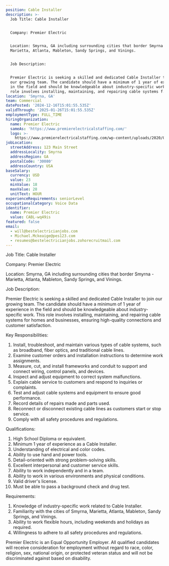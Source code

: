 ```yaml
---
position: Cable Installer
description: >-
  Job Title: Cable Installer


  Company: Premier Electric


  Location: Smyrna, GA including surrounding cities that border Smyrna -
  Marietta, Atlanta, Mableton, Sandy Springs, and Vinings.


  Job Description:


  Premier Electric is seeking a skilled and dedicated Cable Installer to join
  our growing team. The candidate should have a minimum of 1 year of experience
  in the field and should be knowledgeable about industry-specific work. This
  role involves installing, maintaining, and repairing cable systems f...
location: 'Smyrna, GA'
team: Commercial
datePosted: '2024-12-16T15:01:55.535Z'
validThrough: '2025-01-26T15:01:55.535Z'
employmentType: FULL_TIME
hiringOrganization:
  name: Premier Electric
  sameAs: 'https://www.premierelectricalstaffing.com/'
  logo: >-
    https://www.premierelectricalstaffing.com/wp-content/uploads/2020/05/Premier-Electrical-Staffing-logo.png
jobLocation:
  streetAddress: 123 Main Street
  addressLocality: Smyrna
  addressRegion: GA
  postalCode: '30080'
  addressCountry: USA
baseSalary:
  currency: USD
  value: 23
  minValue: 18
  maxValue: 28
  unitText: HOUR
experienceRequirements: seniorLevel
occupationalCategory: Voice Data
identifier:
  name: Premier Electric
  value: CABL-wq49is
featured: false
email:
  - will@bestelectricianjobs.com
  - Michael.Mckeaige@pes123.com
  - resumes@bestelectricianjobs.zohorecruitmail.com
---
```




Job Title: Cable Installer

Company: Premier Electric

Location: Smyrna, GA including surrounding cities that border Smyrna - Marietta, Atlanta, Mableton, Sandy Springs, and Vinings.

Job Description:

Premier Electric is seeking a skilled and dedicated Cable Installer to join our growing team. The candidate should have a minimum of 1 year of experience in the field and should be knowledgeable about industry-specific work. This role involves installing, maintaining, and repairing cable systems for homes and businesses, ensuring high-quality connections and customer satisfaction.

Key Responsibilities:

1. Install, troubleshoot, and maintain various types of cable systems, such as broadband, fiber optics, and traditional cable lines.
2. Examine customer orders and installation instructions to determine work assignments.
3. Measure, cut, and install frameworks and conduit to support and connect wiring, control panels, and devices.
4. Inspect and adjust equipment to correct system malfunctions.
5. Explain cable service to customers and respond to inquiries or complaints.
6. Test and adjust cable systems and equipment to ensure good performance.
7. Record details of repairs made and parts used.
8. Reconnect or disconnect existing cable lines as customers start or stop service.
9. Comply with all safety procedures and regulations.

Qualifications:

1. High School Diploma or equivalent.
2. Minimum 1 year of experience as a Cable Installer.
3. Understanding of electrical and color codes.
4. Ability to use hand and power tools.
5. Detail-oriented with strong problem-solving skills.
6. Excellent interpersonal and customer service skills.
7. Ability to work independently and in a team.
8. Ability to work in various environments and physical conditions.
9. Valid driver's license.
10. Must be able to pass a background check and drug test.

Requirements:

1. Knowledge of industry-specific work related to Cable Installer.
2. Familiarity with the cities of Smyrna, Marietta, Atlanta, Mableton, Sandy Springs, and Vinings.
3. Ability to work flexible hours, including weekends and holidays as required.
4. Willingness to adhere to all safety procedures and regulations.

Premier Electric is an Equal Opportunity Employer. All qualified candidates will receive consideration for employment without regard to race, color, religion, sex, national origin, or protected veteran status and will not be discriminated against based on disability.
